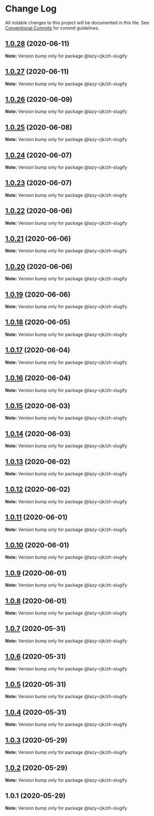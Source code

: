 # Change Log

All notable changes to this project will be documented in this file.
See [Conventional Commits](https://conventionalcommits.org) for commit guidelines.

## [1.0.28](https://github.com/bluelovers/ws-regexp/compare/@lazy-cjk/zh-slugify@1.0.27...@lazy-cjk/zh-slugify@1.0.28) (2020-06-11)

**Note:** Version bump only for package @lazy-cjk/zh-slugify





## [1.0.27](https://github.com/bluelovers/ws-regexp/compare/@lazy-cjk/zh-slugify@1.0.26...@lazy-cjk/zh-slugify@1.0.27) (2020-06-11)

**Note:** Version bump only for package @lazy-cjk/zh-slugify





## [1.0.26](https://github.com/bluelovers/ws-regexp/compare/@lazy-cjk/zh-slugify@1.0.25...@lazy-cjk/zh-slugify@1.0.26) (2020-06-09)

**Note:** Version bump only for package @lazy-cjk/zh-slugify





## [1.0.25](https://github.com/bluelovers/ws-regexp/compare/@lazy-cjk/zh-slugify@1.0.24...@lazy-cjk/zh-slugify@1.0.25) (2020-06-08)

**Note:** Version bump only for package @lazy-cjk/zh-slugify





## [1.0.24](https://github.com/bluelovers/ws-regexp/compare/@lazy-cjk/zh-slugify@1.0.23...@lazy-cjk/zh-slugify@1.0.24) (2020-06-07)

**Note:** Version bump only for package @lazy-cjk/zh-slugify





## [1.0.23](https://github.com/bluelovers/ws-regexp/compare/@lazy-cjk/zh-slugify@1.0.22...@lazy-cjk/zh-slugify@1.0.23) (2020-06-07)

**Note:** Version bump only for package @lazy-cjk/zh-slugify





## [1.0.22](https://github.com/bluelovers/ws-regexp/compare/@lazy-cjk/zh-slugify@1.0.21...@lazy-cjk/zh-slugify@1.0.22) (2020-06-06)

**Note:** Version bump only for package @lazy-cjk/zh-slugify





## [1.0.21](https://github.com/bluelovers/ws-regexp/compare/@lazy-cjk/zh-slugify@1.0.20...@lazy-cjk/zh-slugify@1.0.21) (2020-06-06)

**Note:** Version bump only for package @lazy-cjk/zh-slugify





## [1.0.20](https://github.com/bluelovers/ws-regexp/compare/@lazy-cjk/zh-slugify@1.0.19...@lazy-cjk/zh-slugify@1.0.20) (2020-06-06)

**Note:** Version bump only for package @lazy-cjk/zh-slugify





## [1.0.19](https://github.com/bluelovers/ws-regexp/compare/@lazy-cjk/zh-slugify@1.0.18...@lazy-cjk/zh-slugify@1.0.19) (2020-06-06)

**Note:** Version bump only for package @lazy-cjk/zh-slugify





## [1.0.18](https://github.com/bluelovers/ws-regexp/compare/@lazy-cjk/zh-slugify@1.0.17...@lazy-cjk/zh-slugify@1.0.18) (2020-06-05)

**Note:** Version bump only for package @lazy-cjk/zh-slugify





## [1.0.17](https://github.com/bluelovers/ws-regexp/compare/@lazy-cjk/zh-slugify@1.0.16...@lazy-cjk/zh-slugify@1.0.17) (2020-06-04)

**Note:** Version bump only for package @lazy-cjk/zh-slugify





## [1.0.16](https://github.com/bluelovers/ws-regexp/compare/@lazy-cjk/zh-slugify@1.0.15...@lazy-cjk/zh-slugify@1.0.16) (2020-06-04)

**Note:** Version bump only for package @lazy-cjk/zh-slugify





## [1.0.15](https://github.com/bluelovers/ws-regexp/compare/@lazy-cjk/zh-slugify@1.0.14...@lazy-cjk/zh-slugify@1.0.15) (2020-06-03)

**Note:** Version bump only for package @lazy-cjk/zh-slugify





## [1.0.14](https://github.com/bluelovers/ws-regexp/compare/@lazy-cjk/zh-slugify@1.0.13...@lazy-cjk/zh-slugify@1.0.14) (2020-06-03)

**Note:** Version bump only for package @lazy-cjk/zh-slugify





## [1.0.13](https://github.com/bluelovers/ws-regexp/compare/@lazy-cjk/zh-slugify@1.0.12...@lazy-cjk/zh-slugify@1.0.13) (2020-06-02)

**Note:** Version bump only for package @lazy-cjk/zh-slugify





## [1.0.12](https://github.com/bluelovers/ws-regexp/compare/@lazy-cjk/zh-slugify@1.0.11...@lazy-cjk/zh-slugify@1.0.12) (2020-06-02)

**Note:** Version bump only for package @lazy-cjk/zh-slugify





## [1.0.11](https://github.com/bluelovers/ws-regexp/compare/@lazy-cjk/zh-slugify@1.0.10...@lazy-cjk/zh-slugify@1.0.11) (2020-06-01)

**Note:** Version bump only for package @lazy-cjk/zh-slugify





## [1.0.10](https://github.com/bluelovers/ws-regexp/compare/@lazy-cjk/zh-slugify@1.0.9...@lazy-cjk/zh-slugify@1.0.10) (2020-06-01)

**Note:** Version bump only for package @lazy-cjk/zh-slugify





## [1.0.9](https://github.com/bluelovers/ws-regexp/compare/@lazy-cjk/zh-slugify@1.0.8...@lazy-cjk/zh-slugify@1.0.9) (2020-06-01)

**Note:** Version bump only for package @lazy-cjk/zh-slugify





## [1.0.8](https://github.com/bluelovers/ws-regexp/compare/@lazy-cjk/zh-slugify@1.0.7...@lazy-cjk/zh-slugify@1.0.8) (2020-06-01)

**Note:** Version bump only for package @lazy-cjk/zh-slugify





## [1.0.7](https://github.com/bluelovers/ws-regexp/compare/@lazy-cjk/zh-slugify@1.0.6...@lazy-cjk/zh-slugify@1.0.7) (2020-05-31)

**Note:** Version bump only for package @lazy-cjk/zh-slugify





## [1.0.6](https://github.com/bluelovers/ws-regexp/compare/@lazy-cjk/zh-slugify@1.0.5...@lazy-cjk/zh-slugify@1.0.6) (2020-05-31)

**Note:** Version bump only for package @lazy-cjk/zh-slugify





## [1.0.5](https://github.com/bluelovers/ws-regexp/compare/@lazy-cjk/zh-slugify@1.0.4...@lazy-cjk/zh-slugify@1.0.5) (2020-05-31)

**Note:** Version bump only for package @lazy-cjk/zh-slugify





## [1.0.4](https://github.com/bluelovers/ws-regexp/compare/@lazy-cjk/zh-slugify@1.0.3...@lazy-cjk/zh-slugify@1.0.4) (2020-05-31)

**Note:** Version bump only for package @lazy-cjk/zh-slugify





## [1.0.3](https://github.com/bluelovers/ws-regexp/compare/@lazy-cjk/zh-slugify@1.0.1...@lazy-cjk/zh-slugify@1.0.3) (2020-05-29)

**Note:** Version bump only for package @lazy-cjk/zh-slugify





## [1.0.2](https://github.com/bluelovers/ws-regexp/compare/@lazy-cjk/zh-slugify@1.0.1...@lazy-cjk/zh-slugify@1.0.2) (2020-05-29)

**Note:** Version bump only for package @lazy-cjk/zh-slugify





## 1.0.1 (2020-05-29)

**Note:** Version bump only for package @lazy-cjk/zh-slugify
